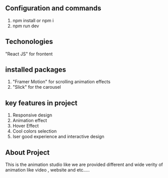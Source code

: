 ## Configuration and commands
1. npm install or npm i
2. npm run dev

## Techonologies
"React JS" for frontent

## installed packages
1. "Framer Motion" for scrolling animation effects
2. "Slick" for the carousel

## key features in project
1. Responsive design
2. Animation effect
3. Hover Effect
4. Cool colors selection
5. Iser good experience and interactive design

## About Project
This is the animation studio like we are provided different and wide verity of animation like video , website and etc.....

